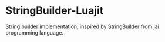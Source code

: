 # StringBuilder-Luajit
String builder implementation, inspired by StringBuilder from jai programming language.

